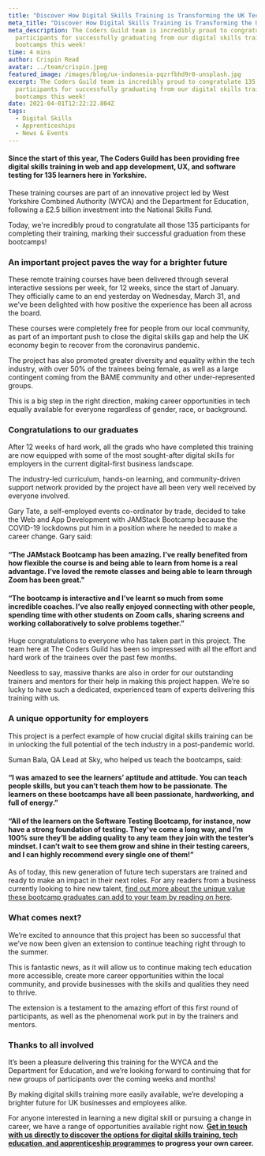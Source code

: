 ```yaml
---
title: "Discover How Digital Skills Training is Transforming the UK Tech Sector "
meta_title: "Discover How Digital Skills Training is Transforming the UK Tech Sector "
meta_description: The Coders Guild team is incredibly proud to congratulate 135
  participants for successfully graduating from our digital skills training
  bootcamps this week!
time: 4 mins
author: Crispin Read
avatar: ../team/crispin.jpeg
featured_image: /images/blog/ux-indonesia-pqzrfbhd9r0-unsplash.jpg
excerpt: The Coders Guild team is incredibly proud to congratulate 135
  participants for successfully graduating from our digital skills training
  bootcamps this week!
date: 2021-04-01T12:22:22.804Z
tags:
  - Digital Skills
  - Apprenticeships
  - News & Events
---
```

#### Since the start of this year, The Coders Guild has been providing free digital skills training in web and app development, UX, and software testing for 135 learners here in Yorkshire.

These training courses are part of an innovative project led by West Yorkshire Combined Authority (WYCA) and the Department for Education, following a £2.5 billion investment into the National Skills Fund. 

Today, we're incredibly proud to congratulate all those 135 participants for completing their training, marking their successful graduation from these bootcamps! 

### An important project paves the way for a brighter future

These remote training courses have been delivered through several interactive sessions per week, for 12 weeks, since the start of January. They officially came to an end yesterday on Wednesday, March 31, and we've been delighted with how positive the experience has been all across the board.

These courses were completely free for people from our local community, as part of an important push to close the digital skills gap and help the UK economy begin to recover from the coronavirus pandemic.

The project has also promoted greater diversity and equality within the tech industry, with over 50% of the trainees being female, as well as a large contingent coming from the BAME community and other under-represented groups.

This is a big step in the right direction, making career opportunities in tech equally available for everyone regardless of gender, race, or background. 

### Congratulations to our graduates

After 12 weeks of hard work, all the grads who have completed this training are now equipped with some of the most sought-after digital skills for employers in the current digital-first business landscape. 

The industry-led curriculum, hands-on learning, and community-driven support network provided by the project have all been very well received by everyone involved.

Gary Tate, a self-employed events co-ordinator by trade, decided to take the Web and App Development with JAMStack Bootcamp because the COVID-19 lockdowns put him in a position where he needed to make a career change. Gary said:

#### “The JAMstack Bootcamp has been amazing. I’ve really benefited from how flexible the course is and being able to learn from home is a real advantage. I’ve loved the remote classes and being able to learn through Zoom has been great."

#### “The bootcamp is interactive and I’ve learnt so much from some incredible coaches. I’ve also really enjoyed connecting with other people, spending time with other students on Zoom calls, sharing screens and working collaboratively to solve problems together.”

Huge congratulations to everyone who has taken part in this project. The team here at The Coders Guild has been so impressed with all the effort and hard work of the trainees over the past few months.

Needless to say, massive thanks are also in order for our outstanding trainers and mentors for their help in making this project happen. We’re so lucky to have such a dedicated, experienced team of experts delivering this training with us. 

### A unique opportunity for employers

This project is a perfect example of how crucial digital skills training can be in unlocking the full potential of the tech industry in a post-pandemic world.

Suman Bala, QA Lead at Sky, who helped us teach the bootcamps, said: 

#### “I was amazed to see the learners’ aptitude and attitude. You can teach people skills, but you can’t teach them how to be passionate. The learners on these bootcamps have all been passionate, hardworking, and full of energy.”

#### “All of the learners on the Software Testing Bootcamp, for instance, now have a strong foundation of testing. They've come a long way, and I’m 100% sure they’ll be adding quality to any team they join with the tester’s mindset. I can’t wait to see them grow and shine in their testing careers, and I can highly recommend every single one of them!”

As of today, this new generation of future tech superstars are trained and ready to make an impact in their next roles. For any readers from a business currently looking to hire new talent, [find out more about the unique value these bootcamp graduates can add to your team by reading on here](https://thecodersguild.org.uk/blog/yorkshire-is-the-driving-force-behind-the-future-of-the-uk-tech-industry/).

### What comes next?

We’re excited to announce that this project has been so successful that we’ve now been given an extension to continue teaching right through to the summer. 

This is fantastic news, as it will allow us to continue making tech education more accessible, create more career opportunities within the local community, and provide businesses with the skills and qualities they need to thrive.

The extension is a testament to the amazing effort of this first round of participants, as well as the phenomenal work put in by the trainers and mentors.

### Thanks to all involved

It’s been a pleasure delivering this training for the WYCA and the Department for Education, and we’re looking forward to continuing that for new groups of participants over the coming weeks and months! 

By making digital skills training more easily available, we’re developing a brighter future for UK businesses and employees alike.

For anyone interested in learning a new digital skill or pursuing a change in career, we have a range of opportunities available right now. **[Get in touch with us directly to discover the options for digital skills training, tech education, and apprenticeship programmes](https://thecodersguild.org.uk/contact-us/) to progress your own career.**